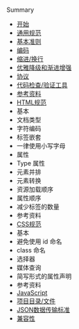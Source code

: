 #
Summary

* [开始](README.md)
* [通用规范](common.md)
 * [基本准则](common.md#基本准则)
 * [编码](common.md#编码)
 * [缩进/换行](common.md#缩进/换行)
 * [优雅降级和渐进增强](common.md#优雅降级和渐进增强)
 * [协议](common.md#协议)
 * [代码检查/验证工具](common.md#代码检查/验证工具)
 * [参考资料](common.md#参考资料)
* [HTML规范](html.md)
* 基本
* 文档类型
* 字符编码
* 标签嵌套
* 一律使用小写字母
* 属性
* Type 属性
* 元素并排
* 元素转换
* 资源加载顺序
* 属性顺序
* 减少标签的数量
* 参考资料
* [CSS规范](css.md)
* 基本
* 避免使用 id 命名
* class 命名
* 选择器
* 媒体查询
* 简写形式的属性声明
* 参考资料
* [JavaScript](javascript.md)
* [项目目录/文件](folder.md)
* [JSON数据传输标准](json.md)
* [兼容性](compatible.md)
